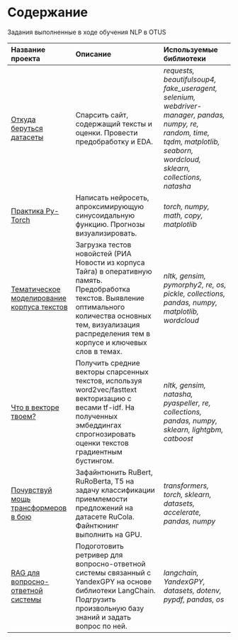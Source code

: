 # Содержание
Задания выполненные в ходе обучения NLP в OTUS


| **Название проекта**  | **Описание**           | **Используемые библиотеки** |
| :-------------------- | :--------------------- |:----------------------------|
| [Откуда беруться датасеты](https://github.com/karasevdy/OTUS_NLP/tree/main/parser) | Спарсить сайт, содержащий тексты и оценки. Провести предобработку и EDA. | *requests, beautifulsoup4, fake_useragent, selenium, webdriver-manager, pandas, numpy, re, random, time, tqdm, matplotlib, seaborn, wordcloud, sklearn, collections, natasha* |
| [Практика Py-Torch](https://github.com/karasevdy/OTUS_NLP/tree/main/pytorch) | Написать нейросеть, апроксимирующую синусоидальную функцию. Прогнозы визуализировать. | *torch, numpy, math, copy, matplotlib* |
| [Тематическое моделирование корпуса текстов](https://github.com/karasevdy/OTUS_NLP/tree/main/LDA) | Загрузка тестов новойстей (РИА Новости из корпуса Тайга) в оперативную память. Предобработка текстов. Выявление оптимального количества основных тем, визуализация распределения тем в корпусе и ключевых слов в темах. | *nltk, gensim, pymorphy2, re, os, pickle, collections, pandas, numpy, matplotlib, wordcloud* |
| [Что в векторе твоем?](https://github.com/karasevdy/OTUS_NLP/tree/main/w2v_embeddings) | Получить средние векторы спарсенных текстов, используя word2vec/fasttext векторизацию c весами tf-idf. На полученных эмбеддингах спрогнозировать оценки текстов градиентным бустингом. | *nltk, gensim, natasha, pyaspeller, re, collections, pandas, numpy, sklearn, lightgbm, catboost* |
| [Почувствуй мощь трансформеров в бою](https://github.com/karasevdy/OTUS_NLP/tree/main/RAG) | Зафайнтюнить RuBert, RuRoBerta, T5 на задачу классификации приемлемости предложений на датасете RuCola. Файнтюнинг выполнить на GPU. | *transformers, torch, sklearn, datasets, accelerate, pandas, numpy* |
| [RAG для вопросно-ответной системы](https://github.com/karasevdy/OTUS_NLP/tree/main/RAG) | Подоготовить ретривер для вопросно-ответной системы связанный с YandexGPY на основе библиотеки LangChain. Подгрузить произвольную базу знаний и задать вопрос по ней. | *langchain, YandexGPY, datasets, dotenv, pypdf, pandas, os* |

